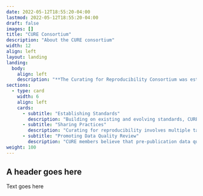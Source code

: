 ```yaml
---
date: 2022-05-12T18:55:20-04:00
lastmod: 2022-05-12T18:55:20-04:00
draft: false
images: []
title: "CURE Consortium"
description: "About the CURE consortium"
width: 12
align: left
layout: landing
landing:
  body:
    align: left
    description: "**The Curating for Reproducibility Consortium was established to promote curation practices that ensure that research compendia and their component artifacts constitute a complete and reproducible scholarly record. Our goal is to establish standards, share practices, and promote the [Data Quality Review](dqr) framework for rigorous curation workflows that support computational reproducibility of published scientific findings.**"
sections:
  - type: card
    width: 6
    align: left
    cards:
      - subtitle: "Establishing Standards"
        description: "Building on existing and evolving standards, CURE is dedicated to establishing and communicating the driving principles and criteria for proper curation for reproducibility."
      - subtitle: "Sharing Practices"
        description: "Curating for reproducibility involves multiple tasks and several stakeholders. A primary goal of CURE is to map the vital elements of the workflow, and to share the best practices that have emerged within each organization."
      - subtitle: "Promoting Data Quality Review"
        description: "CURE members believe that pre-publication data quality review is essential for the progression of science and preservation of knowledge."
weight: 100
---
```


## A header goes here

Text goes here

